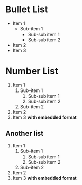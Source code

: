 ﻿# Bullet List

* Item 1
  * Sub-item 1
    * Sub-sub item 1
    * Sub-sub item 2
* Item 2
* Item 3

# Number List

1. Item 1
   1. Sub-item 1
      1. Sub-sub item 1
      2. Sub-sub item 2
   2. Sub-item 2 
2. Item 2 
3. Item 3 **with embedded format**

## Another list

1. Item 1
    1. Sub-item 1
        1. Sub-sub item 1
        2. Sub-sub item 2
    2. Sub-item 2
2. Item 2
3. Item 3 **with embedded format**